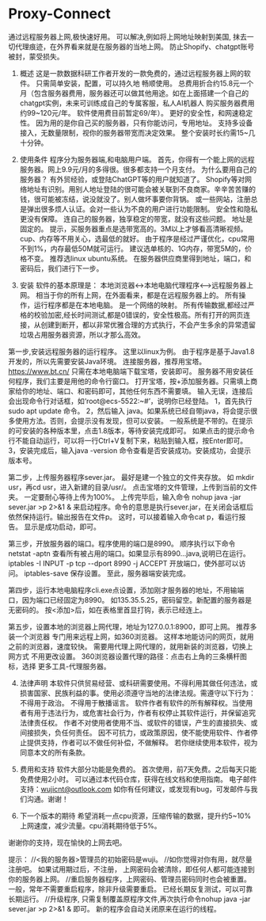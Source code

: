 # Proxy-Connect
通过远程服务器上网,极快速好用。 
可以解决,例如将上网地址映射到美国, 抹去一切代理痕迹，在外界看来就是在服务器的当地上网。 防止Shopify、chatgpt账号被封，蒙受损失。

1. 概述
  这是一款数据科研工作者开发的一款免费的，通过远程服务器上网的软件。 
  只需简单安装，配置，可以持久地 畅顺使用。
  总费用折合约15.8元一个月（包含服务器费用，服务器还可以做其他用途。如在上面搭建一个自己的chatgpt实例，未来可训练成自己的专属客服，私人AI机器人
   购买服务器费用约99~120元/年。 软件使用费目前暂定69/年）。 
  更好的安全性，和网速稳定性。 因为用的是你自己买的服务器，只有你能访问，专用地址。 
  支持多设备接入，无数量限制，视你的服务器带宽而决定效果。
  整个安装时长约需15~几十分钟。 

2. 使用条件
程序分为服务器端,和电脑用户端。
首先，你得有一个能上网的远程服务器。网上9.9元/月的多得很。很多都支持一个月支付。
  为什么要用自己的服务器？ 有外贸经验，或登陆ChatGPT等的用户就知道了。
  Shopify等对网络地址有识别。用别人地址登陆的很可能会被关联到不良商家。辛辛苦苦赚的钱，很可能被冻结，说没就没了。别人做坏事要你背锅。
  或一些网站，注册总是弹出很多烦人认证。会对一些认为不良的用户进行功能限制。
  安全性和隐私更没有保障。
  连自己的服务器，独享稳定的带宽，就没有这些问题。 地址是固定的。
提示，买服务器重点是选带宽高的。3M以上才够看高清晰视频。 cup、内存等不用关心，选最低的就好。 
由于程序是经过严谨优化，cpu常用不到1%，内存最低50M就可运行。 建议选单核的、1G内存，带宽5M的，价格不变。 推荐选linux ubuntu系统。
在服务器供应商里得到地址，端口，和密码后，我们进行下一步。
3. 安装
软件的基本原理是： 本地浏览器<->本地电脑代理程序<-->远程服务器上网。 
相当于你的所有上网，在外面看来，都是在远程服务器上的。 所有操作，运行程序都是在本地电脑。 是一个网络的映射。 所有传输数据,都经过严格的校验加密,经长时间测试,都是0错误的，安全性极高。所有打开的网页连接，从创建到断开，都以非常优雅合理的方式执行，不会产生多余的异常遗留垃圾占用服务器资源，所以才那么高效。

第一步,安装远程服务器的运行程序。 这里以linux为例。
  由于程序是基于Java1.8开发的，所以先需要安装Java环境。
  连接服务器，推荐用宝塔。 https://www.bt.cn/
    只需在本地电脑端下载宝塔，安装即可。 服务器不用安装任何程序，我们主要是用他的命令行窗口。
    打开宝塔，按+添加服务器。只需填上商家给你的地址、端口、和密码即可，其他任何东西不需要填。
      输入无误，连接后会出现命令行对话框，如‘root@ecs-5522:~#’，说明你已经登陆。
  1，首先执行 sudo apt update 命令。
  2，然后输入 java。如果系统已经自带java，将会提示很多使用方法。否则，会提示没有发现，但可以安装。
    一般系统是不带的。在提示的可安装的各种版本里，点击1.8版本，等待安装完成即可。
    如果点击的提示命令行不能自动运行，可以将一行Ctrl+V复制下来，粘贴到输入框，按Enter即可。
  3，安装完成后，输入java -version 命令查看是否安装成功。安装成功，会提示版本号。
  
第二步，上传服务器程序sever.jar。
  最好是建一个独立的文件夹存放。 如 mkdir usr，再cd usr，进入新建的目录/usr/。
  点击宝塔的文件管理，上传到当前的文件夹。 一定要耐心等待上传为100%。
  上传完毕后，输入命令
   nohup java -jar sever.jar >p 2>&1 & 
     来启动程序。命令的意思是执行sever.jar，在关闭会话框后依然保持运行。输出报告在文件p。
  这时，可以接着输入命令cat p，看运行报告。 显示是成功启动，即可。
  
第三步，开放服务器的端口。程序使用的端口是8990。
  顺序执行以下命令
  netstat -aptn
    查看所有被占用的端口。如果显示有8990...java,说明已在运行。
  iptables -I INPUT -p tcp --dport 8990 -j ACCEPT
    开放端口，使外部可以访问。
  iptables-save
    保存设置。 至此，服务器端安装完成。
    
第四步，运行本地电脑程序cli.exe点设置，添加刚才服务器的地址，不用输端口，因为端口已经固定为8990。
   如135.35.5.25，密码留空。新配置的服务器是无密码的。 按<添加>后，如在表格里首显打钩，表示已经连上。
   
第五步，设置本地的浏览器上网代理，地址为127.0.0.1:8900，即可上网。
  推荐多装一个浏览器 专门用来远程上网，如360浏览器。 这样本地能访问的网页，就用之前的浏览器，速度较快。
  需要用代理上网代理的，就用新装的浏览器，切换上网方式 不用更改设置。 
  360浏览器设置代理的路径：点击右上角的三条横杆图标，选择 更多工具-代理服务器。
  
4. 法律声明
 本软件只供贸易经营、或科研需要使用。不得利用其做任何违法，或损害国家、民族利益的事。使用必须遵守当地的法律法规。需遵守以下行为：
   不得用于政治。
   不得用于散播谣言。
 软件作者有软件的所有解释权。当使用者有用于违法行为，或危害社会行为，作者有权停止其软件运行，并保留追究法律责任权。
 作者不对使用者使用不当、或软件的错误，产生的直接损失、或间接损失，负任何责任。
 因不可抗力，或政策原因，使不能使用软件、作者停止提供支持，作者可以不做任何补偿，不做解释。
 若你继续使用本软件，视为同意本文的所有条款。
 
5. 费用和支持
 软件大部分功能是免费的。
 首次使用，前7天免费。之后每天只能免费使用2小时。
 可以通过本代码仓库，获得在线文档和使用指南。
 电子邮件支持：wujicnt@outlook.com 如你有任何建议，或发现有bug，可发邮件与我们沟通。谢谢！
 
6. 下一个版本的期待
 希望消耗一点cpu资源，压缩传输的数据，提升约5~10%上网速度，减少流量。cpu消耗期待低于5%。
 
谢谢你的支持，现在愉快的上网去吧。



提示：
//<我的服务器>管理员的初始密码是wuji。 
//如你觉得对你有用，就尽量注册吧。 如果试用期过后，不注册， 上网密码会被清除，即任何人都可能连接到你的服务器上网。 
//重启服务器程序，上网密码、管理员密码同时也会被重置。 一般，常年不需要重启程序，除非升级需要重启。 已经长期反复测试，可以可靠长期运行。 
//升级程序, 只需复制覆盖原程序文件,再次执行命令nohup java -jar sever.jar >p 2>&1 & 即可。 新的程序会自动关闭原来在运行的线程。

